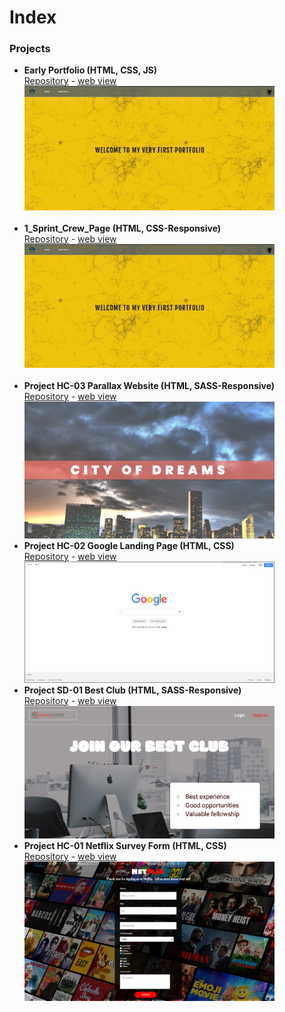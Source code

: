 # Index

### Projects



- **Early Portfolio (HTML, CSS, JS)** <br/>[Repository](https://github.com/SemihDurmus/WebSite_Basic_Practices_HTML_CSS_JS.git) - 
  [web view](https://semihdurmus.github.io/WebSite_Basic_Practices_HTML_CSS_JS/) <br/>
  <img src="images/2019.jpg" width="400"><br/><br/>
- **1_Sprint_Crew_Page (HTML, CSS-Responsive)** <br/>[Repository](https://github.com/SemihDurmus/WebSite_Basic_Practices_HTML_CSS_JS.git) - 
  [web view](https://semihdurmus.github.io/1_Sprint_Crew_Page/) <br/>
  <img src="images/2019.jpg" width="400"><br/><br/>
- **Project HC-03 Parallax Website (HTML, SASS-Responsive)** <br/>[Repository](https://github.com/SemihDurmus/Project_HC_03_Parallax_Website) - [web view](https://semihdurmus.github.io/Project_HC_03_Parallax_Website/)<br/>
  <img src="images/Screenshot 2020-09-07 at 23.00.50.png" width="400"> 
- **Project HC-02 Google Landing Page (HTML, CSS)** <br/>[Repository](https://github.com/SemihDurmus/Project_HC_02_Google_Landing_Page.git) - [web view](https://semihdurmus.github.io/Project_HC_02_Google_Landing_Page/)<br/>
  <img src="images/Project_002_.png" width="400"> 
- **Project SD-01 Best Club (HTML, SASS-Responsive)** <br/>[Repository](https://github.com/SemihDurmus/Project_SD_01_Best_Club_SASS) - [web view](https://semihdurmus.github.io/Project_SD_01_Best_Club_SASS/)<br/>
  <img src="images/Best_club.png" width="400">
- **Project HC-01 Netflix Survey Form (HTML, CSS)** <br/>[Repository](https://github.com/SemihDurmus/Project_HC_01_Netflix_Survey_Form.git) - 
  [web view](https://semihdurmus.github.io/Project_HC_01_Netflix_Survey_Form/) <br/>
  <img src="images/Project_001_.png" width="400"><br/><br/>
   

